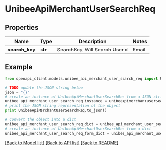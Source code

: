 # UnibeeApiMerchantUserSearchReq


## Properties

Name | Type | Description | Notes
------------ | ------------- | ------------- | -------------
**search_key** | **str** | SearchKey, Will Search UserId|Email|UserName|CompanyName|SubscriptionId|VatNumber|InvoiceId||PaymentId | [optional] 

## Example

```python
from openapi_client.models.unibee_api_merchant_user_search_req import UnibeeApiMerchantUserSearchReq

# TODO update the JSON string below
json = "{}"
# create an instance of UnibeeApiMerchantUserSearchReq from a JSON string
unibee_api_merchant_user_search_req_instance = UnibeeApiMerchantUserSearchReq.from_json(json)
# print the JSON string representation of the object
print UnibeeApiMerchantUserSearchReq.to_json()

# convert the object into a dict
unibee_api_merchant_user_search_req_dict = unibee_api_merchant_user_search_req_instance.to_dict()
# create an instance of UnibeeApiMerchantUserSearchReq from a dict
unibee_api_merchant_user_search_req_form_dict = unibee_api_merchant_user_search_req.from_dict(unibee_api_merchant_user_search_req_dict)
```
[[Back to Model list]](../README.md#documentation-for-models) [[Back to API list]](../README.md#documentation-for-api-endpoints) [[Back to README]](../README.md)


